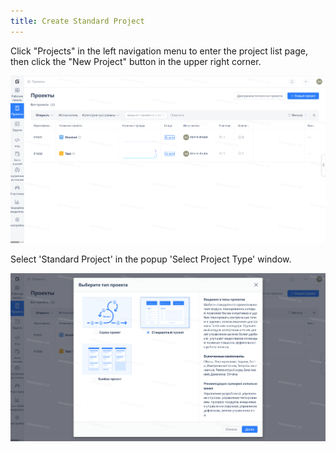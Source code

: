 ```yaml
---
title: Create Standard Project
---
```


Click "Projects" in the left navigation menu to enter the project list page, then click the "New Project" button in the upper right corner.

![Image Description](../docs/assets/image556-1.png)

Select 'Standard Project' in the popup 'Select Project Type' window.

![Image Description](../docs/assets/image560.png)